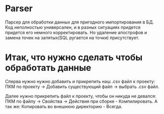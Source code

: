# Parser
Парсер для обработки данных для пригодного импортирования в БД.
Код неполностью универсален, и в разных ситуациях придется придется его немного корректировать. Но удаление апострофов и замена точек на запятых(SQL ругается на точки) присутствует.

# Итак, что нужно сделать чтобы обработать данные
Сперва нужно нужно добавить и прикрепить наш .csv файл к проекту: ПКМ по проекту -> Добавить существующий файл -> выбрать .csv файл.

Далее нужно прикрепить файл к проекту, чтобы он никуда не девался: ПКМ по файлу -> Свойства -> Действия при сборке - Компилировать. А так же: Копировать во внешнюю директорию - Всегда.
